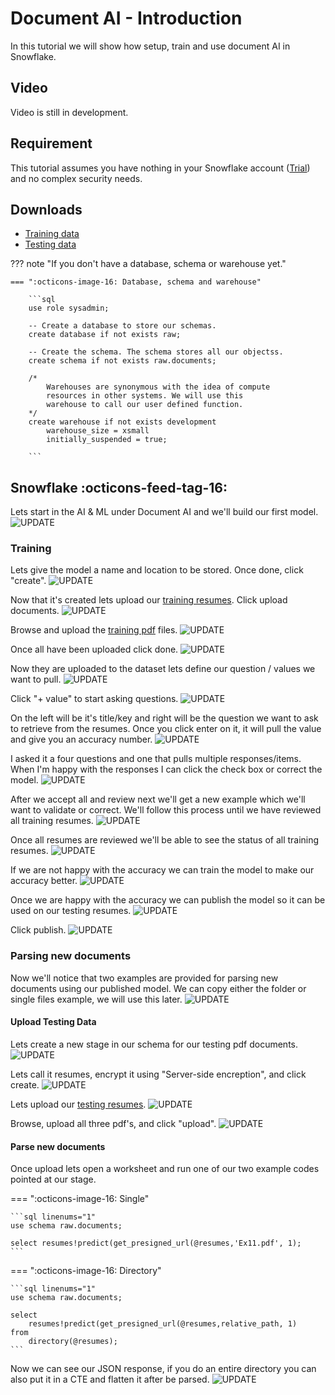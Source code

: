 
# Document AI - Introduction
In this tutorial we will show how setup, train and use document AI in Snowflake.

## Video
Video is still in development.

## Requirement
This tutorial assumes you have nothing in your Snowflake account ([Trial](https://signup.snowflake.com/)) and no complex security needs.

## Downloads
* [Training data](https://sfc-gh-dwilczak.github.io/tutorials/snowflake/documents/ai/files/training.zip)
* [Testing data](https://sfc-gh-dwilczak.github.io/tutorials/snowflake/documents/ai/files/testing.zip)

??? note "If you don't have a database, schema or warehouse yet."

    === ":octicons-image-16: Database, schema and warehouse"

        ```sql
        use role sysadmin;
        
        -- Create a database to store our schemas.
        create database if not exists raw;

        -- Create the schema. The schema stores all our objectss.
        create schema if not exists raw.documents;

        /*
            Warehouses are synonymous with the idea of compute
            resources in other systems. We will use this
            warehouse to call our user defined function.
        */
        create warehouse if not exists development 
            warehouse_size = xsmall
            initially_suspended = true;

        ```

## Snowflake :octicons-feed-tag-16:
Lets start in the AI & ML under Document AI and we'll build our first model.
![UPDATE](images/0.png)  

### Training
Lets give the model a name and location to be stored. Once done, click "create".
![UPDATE](images/01.png)  

Now that it's created lets upload our [training resumes](https://sfc-gh-dwilczak.github.io/tutorials/snowflake/documents/ai/files/training.zip). Click upload documents.
![UPDATE](images/02.png)  

Browse and upload the [training pdf](https://sfc-gh-dwilczak.github.io/tutorials/snowflake/documents/ai/files/training.zip) files.
![UPDATE](images/03.png)  

Once all have been uploaded click done.
![UPDATE](images/04.png)  

Now they are uploaded to the dataset lets define our question / values we want to pull.
![UPDATE](images/05.png)  

Click "+ value" to start asking questions.
![UPDATE](images/06.png)  

On the left will be it's title/key and right will be the question we want to ask to retrieve from the resumes. Once you click enter on it, it will pull the value and give you an accuracy number.
![UPDATE](images/07.png)  

I asked it a four questions and one that pulls multiple responses/items. When I'm happy with the responses I can click the check box or correct the model.
![UPDATE](images/08.png)

After we accept all and review next we'll get a new example which we'll want to validate or correct. We'll follow this process until we have reviewed all training resumes.
![UPDATE](images/09.png)  

Once all resumes are reviewed we'll be able to see the status of all training resumes.
![UPDATE](images/10.png)  

If we are not happy with the accuracy we can train the model to make our accuracy better.
![UPDATE](images/11.png)  

Once we are happy with the accuracy we can publish the model so it can be used on our testing resumes.
![UPDATE](images/12.png)  

Click publish.
![UPDATE](images/13.png)  

### Parsing new documents
Now we'll notice that two examples are provided for parsing new documents using our published model. We can copy either the folder or single files example, we will use this later.
![UPDATE](images/14.png)  

#### Upload Testing Data
Lets create a new stage in our schema for our testing pdf documents.
![UPDATE](images/15.png)  

Lets call it resumes, encrypt it using "Server-side encreption", and click create.
![UPDATE](images/16.png)  

Lets upload our [testing resumes](https://sfc-gh-dwilczak.github.io/tutorials/snowflake/documents/ai/files/testing.zip).
![UPDATE](images/17.png)  

Browse, upload all three pdf's, and click "upload".
![UPDATE](images/18.png)  

#### Parse new documents
Once upload lets open a worksheet and run one of our two example codes pointed at our stage.

=== ":octicons-image-16: Single"

    ```sql linenums="1"
    use schema raw.documents;

    select resumes!predict(get_presigned_url(@resumes,'Ex11.pdf', 1);
    ```

=== ":octicons-image-16: Directory"

    ```sql linenums="1"
    use schema raw.documents;
    
    select 
        resumes!predict(get_presigned_url(@resumes,relative_path, 1)
    from
        directory(@resumes);
    ```

Now we can see our JSON response, if you do an entire directory you can also put it in a CTE and flatten it after be parsed.
![UPDATE](images/19.png)